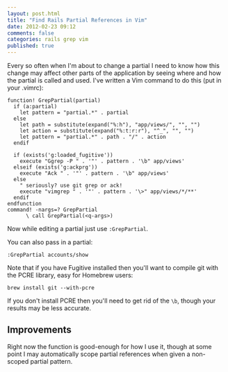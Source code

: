 ```yaml
---
layout: post.html
title: "Find Rails Partial References in Vim"
date: 2012-02-23 09:12
comments: false
categories: rails grep vim
published: true
---
```


Every so often when I'm about to change a partial I need to know how this change
may affect other parts of the application by seeing where and how the partial
is called and used. I've written a Vim command to do this (put in your .vimrc):

``` vim
function! GrepPartial(partial)
  if (a:partial)
    let pattern = "partial.*" . partial
  else
    let path = substitute(expand("%:h"), "app/views/", "", "")
    let action = substitute(expand("%:t:r:r"), "^_", "", "")
    let pattern = "partial.*" . path . "/" . action
  endif

  if (exists('g:loaded_fugitive'))
    execute "Ggrep -P " . '"' . pattern . '\b" app/views'
  elseif (exists('g:ackprg'))
    execute "Ack " . '"' . pattern . '\b" app/views'
  else
    " seriously? use git grep or ack!
    execute "vimgrep " . '"' . pattern . '\>" app/views/*/**'
  endif
endfunction
command! -nargs=? GrepPartial
      \ call GrepPartial(<q-args>)
```

Now while editing a partial just use `:GrepPartial`.

You can also pass in a partial:

`:GrepPartial accounts/show`

Note that if you have Fugitive installed then you'll want to compile git with
the PCRE library, easy for Homebrew users:

`brew install git --with-pcre`

If you don't install PCRE then you'll need to get rid of the `\b`, though your
results may be less accurate.

## Improvements

Right now the function is good-enough for how I use it, though at some point I
may automatically scope partial references when given a non-scoped partial
pattern.
